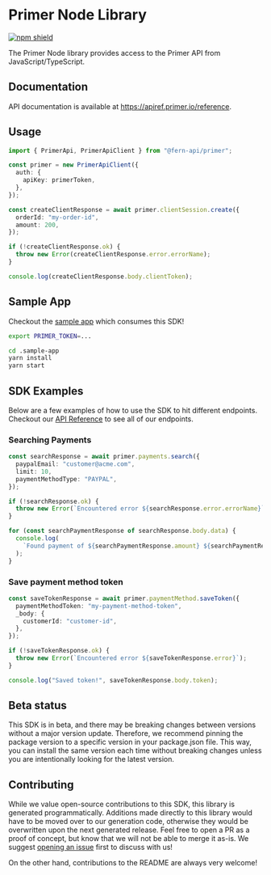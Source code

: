 # Primer Node Library

[![npm shield](https://img.shields.io/npm/v/@fern-api/primer)](https://www.npmjs.com/package/@fern-api/primer)

The Primer Node library provides access to the Primer API from JavaScript/TypeScript.

## Documentation

API documentation is available at https://apiref.primer.io/reference.

## Usage

```typescript
import { PrimerApi, PrimerApiClient } from "@fern-api/primer";

const primer = new PrimerApiClient({
  auth: {
    apiKey: primerToken,
  },
});

const createClientResponse = await primer.clientSession.create({
  orderId: "my-order-id",
  amount: 200,
});

if (!createClientResponse.ok) {
  throw new Error(createClientResponse.error.errorName);
}

console.log(createClientResponse.body.clientToken);
```

## Sample App

Checkout the [sample app](.sample-app/app.ts) which consumes this SDK!

```bash
export PRIMER_TOKEN=...

cd .sample-app
yarn install
yarn start
```

## SDK Examples

Below are a few examples of how to use the SDK to hit different endpoints. Checkout our [API Reference](https://apiref.primer.io/reference/create_client_side_token_client_session_post) to see all of our endpoints.

### Searching Payments

```typescript
const searchResponse = await primer.payments.search({
  paypalEmail: "customer@acme.com",
  limit: 10,
  paymentMethodType: "PAYPAL",
});

if (!searchResponse.ok) {
  throw new Error(`Encountered error ${searchResponse.error.errorName}`);
}

for (const searchPaymentResponse of searchResponse.body.data) {
  console.log(
    `Found payment of ${searchPaymentResponse.amount} ${searchPaymentResponse.currencyCode}`
  );
}
```

### Save payment method token

```typescript
const saveTokenResponse = await primer.paymentMethod.saveToken({
  paymentMethodToken: "my-payment-method-token",
  _body: {
    customerId: "customer-id",
  },
});

if (!saveTokenResponse.ok) {
  throw new Error(`Encountered error ${saveTokenResponse.error}`);
}

console.log("Saved token!", saveTokenResponse.body.token);
```

## Beta status

This SDK is in beta, and there may be breaking changes between versions without a major version update. Therefore, we recommend pinning the package version to a specific version in your package.json file. This way, you can install the same version each time without breaking changes unless you are intentionally looking for the latest version.

## Contributing

While we value open-source contributions to this SDK, this library is generated programmatically. Additions made directly to this library would have to be moved over to our generation code, otherwise they would be overwritten upon the next generated release. Feel free to open a PR as a proof of concept, but know that we will not be able to merge it as-is. We suggest [opening an issue](https://github.com/fern-primer/primer-node) first to discuss with us!

On the other hand, contributions to the README are always very welcome!
